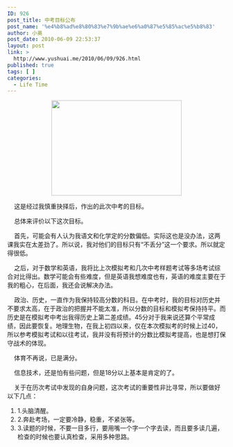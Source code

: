 ```yaml
---
ID: 926
post_title: 中考目标公布
post_name: '%e4%b8%ad%e8%80%83%e7%9b%ae%e6%a0%87%e5%85%ac%e5%b8%83'
author: 小奥
post_date: 2010-06-09 22:53:37
layout: post
link: >
  http://www.yushuai.me/2010/06/09/926.html
published: true
tags: [ ]
categories:
  - Life Time
---
```

<p style="text-align: center;"><img class="alignright size-medium wp-image-927" title="chengjimubiao" src="https://dqhplhzz2008-1251830035.cos.ap-guangzhou.myqcloud.com/wp-content/uploads/2010/06/chengjimubiao-300x220.jpg" alt="" width="300" height="220" /></p>
<p style="text-align: left;">    这是经过我慎重抉择后，作出的此次中考的目标。</p>
<p style="text-align: left;">    总体来评价以下这次目标。</p>
<p style="text-align: left;">    首先，可能会有人认为我语文和化学定的分数偏低。实际这也是没办法，这两课我实在太差劲了。所以说，我对他们的目标只有“不丢分”这一个要求。所以就定得很低。</p>
<p style="text-align: left;"><!--more--></p>
<p style="text-align: left;">    之后，对于数学和英语，我将比上次模拟考和几次中考样题考试等多场考试综合对比得出。数学可能会有些难度，但是英语我想难度也有，英语的难度主要在于我的粗心，在后面，我还会说解决办法。</p>
<p style="text-align: left;">    政治、历史，一直作为我保持较高分数的科目。在中考时，我的目标对历史并不要求太高，在于政治的把握并不能太准，所以分数的目标和模拟考保持持平。而历史是在模拟考中考出我得历史上第二差成绩。45分对于我来说还算个平常成绩，因此要恢复。地理生物，在我上初四以来，仅在本次模拟考的时候上过40，所以参考模拟考试和以往考试，我并没有将预计的分数比模拟考提高，也是想打保守战术的体现。</p>
<p style="text-align: left;">    体育不再说，已是满分。</p>
<p style="text-align: left;">    信息技术，还是怕有些问题，但是18分以上基本是肯定的了。</p>
    关于在历次考试中发现的自身问题，这次考试的重要性非比寻常，所以要做好以下几点：
<ol>
	<li>1.头脑清醒。</li>
	<li>2.奔赴考场，一定要冷静，稳重，不紧张等。</li>
	<li>3.读题的时候，不要一目多行，要用嘴一个字一个字去读，而且要多读几遍，检查的时候也要认真检查，采用多种思路。</li>
</ol>